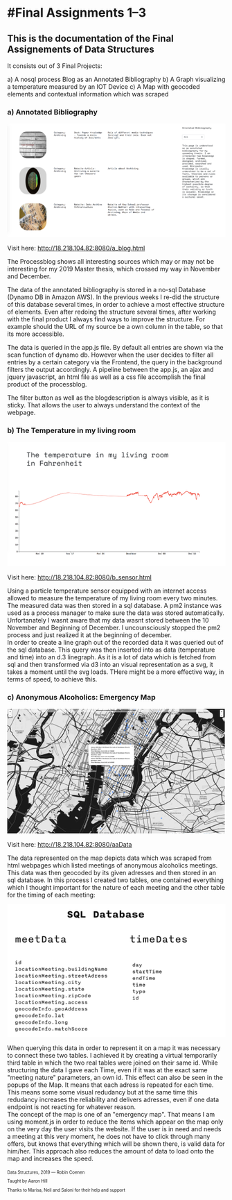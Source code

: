 #Final Assignments 1–3
==========================

## This is the documentation of the Final Assignements of Data Structures

It consists out of 3 Final Projects:

a) A nosql process Blog as an Annotated Bibliography
b) A Graph visualizing a temperature measured by an IOT Device
c) A Map with geocoded elements and contextual information which was scraped 



### a) Annotated Bibliography 
![alt text](./a_finalblog.png)

Visit here: http://18.218.104.82:8080/a_blog.html



The Processblog shows all interesting sources which may or may not be interesting for my 2019 Master thesis, which crossed my way in November and December. 
 

The data of the annotated bibliography is stored in a no-sql Database (Dynamo DB in Amazon AWS). 
In the previous weeks I re-did the structure of this database several times, in order to achieve a most effective structure of elements.
Even after redoing the structure several times, after working with the final product I always find ways to improve the structure. 
For example should the URL of my source be a own column in the table, so that its more accessible.

The data is queried in the app.js file. By default all entries are shown via the scan function of dynamo db. 
However when the user decides to filter all entries by a certain category via the Frontend, the query in the background filters the output accordingly. 
A pipeline between the app.js, an ajax and jquery javascript, an html file as well as a css file accomplish the final product of the processblog.

The filter button as well as the blogdescription is always visible, as it is sticky. That allows the user to always understand the context of the webpage.







### b) The Temperature in my living room
![alt text](./b_finaltempsens.png)

Visit here: http://18.218.104.82:8080/b_sensor.html

Using a particle temperature sensor equipped with an internet access allowed to measure the temperature of my living room every two minutes. 
The measured data was then stored in a sql database. A pm2 instance was used as a process manager to make sure the data was stored automatically.
Unfortanately I wasnt aware that my data wasnt stored between the 10 November and Beginning of December. I uncounsciously stopped the pm2 process 
and just realized it at the beginning of december.\
In order to create a line graph out of the recorded data it was  queried out of the sql database.
This query was then inserted into as data (temperature and time) into an d.3 linegraph.
As it is a lot of data which is fetched from sql and then transformed via d3 into an visual representation as a svg, it takes a moment until the svg loads.
THere might be a more effective way, in terms of speed, to achieve this.




### c) Anonymous Alcoholics: Emergency Map
![alt text](./c_finalmap.png)

Visit here: http://18.218.104.82:8080/aaData

The data represented on the map depicts data which was scraped from html webpages which listed meetings of anonymous alcoholics meetings.
This data was then geocoded by its given adresses and then stored in an sql database. 
In this process I created two tables, one contained everything which I thought important for the nature of each meeting and the other table for the 
timing of each meeting:

![alt text](./c_sql_database.png)


When querying this data in order to represent it on a map it was necessary to connect these two tables. 
I achieved it by creating a virtual temporarily third table in which the two real tables were joined on their same id. 
While structuring the data I gave each Time, even if it was at the exact same "meeting nature" parameters, an own id. 
This effect can also be seen in the popups of the Map. It means that each adress is repeated for each time. 
This means some some visual redudancy but at the same time this redudancy increases the reliability and delivers adresses, 
even if one data endpoint is not reacting for whatever reason.\
The concept of the map is one of an "emergency map". 
That means I am using moment.js in order to reduce the items which appear on the map only on the very day the user visits the website.
If the user is in need and needs a meeting at this very moment, he does not have to click through many offers, but knows that everything which will be shown there,
is valid data for him/her. 
This approach also reduces the amount of data to load onto the map and increases the speed. 






<sub><sup> Data Structures, 2019 — Robin Coenen </sup></sub>\
<sub><sup> Taught by Aaron Hill </sup></sub>\
<sub><sup> Thanks to Marisa, Neil and Saloni for their help and support </sup></sub>

